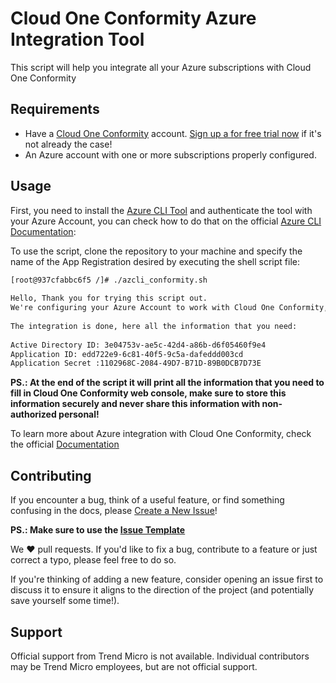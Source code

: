 # Cloud One Conformity Azure Integration Tool
This script will help you integrate all your Azure subscriptions with Cloud One Conformity

## Requirements

* Have a [Cloud One Conformity](https://www.trendmicro.com/en_us/business/products/hybrid-cloud/cloud-one-conformity.html) account. [Sign up a for free trial now](https://www.cloudconformity.com/identity/sign-up.html) if it's not already the case!
* An Azure account with one or more subscriptions properly configured.

## Usage

First, you need to install the [Azure CLI Tool](https://docs.microsoft.com/en-us/cli/azure/install-azure-cli) and authenticate the tool with your Azure Account, you can check how to do that on the official [Azure CLI Documentation](https://docs.microsoft.com/en-us/cli/azure/authenticate-azure-cli): 

To use the script, clone the repository to your machine and specify the name of the App Registration desired by executing the shell script file:


```html
[root@937cfabbc6f5 /]# ./azcli_conformity.sh 
 
Hello, Thank you for trying this script out.
We're configuring your Azure Account to work with Cloud One Conformity, this might take several minutes depending of how many subscriptions you have.
 
The integration is done, here all the information that you need:
 
Active Directory ID: 3e04753v-ae5c-42d4-a86b-d6f05460f9e4
Application ID: edd722e9-6c81-40f5-9c5a-dafeddd003cd
Application Secret :1102968C-2084-49D7-B71D-89B0DCB7D73E
```

 **PS.: At the end of the script it will print all the information that you need to fill in Cloud One Conformity web console, make sure to store this information securely and never share this information with non-authorized personal!**

 To learn more about Azure integration with Cloud One Conformity, check the official [Documentation](https://cloudconformity.atlassian.net/wiki/spaces/HELP/pages/165806211/Adding+an+Active+Directory)

## Contributing

If you encounter a bug, think of a useful feature, or find something confusing
in the docs, please
[Create a New Issue](https://github.com/felipecosta09/conformity-azure-integration-tool/issues/new)!

 **PS.: Make sure to use the [Issue Template](https://github.com/felipecosta09/conformity-azure-integration-tool/tree/master/.github/ISSUE_TEMPLATE)**

We :heart: pull requests. If you'd like to fix a bug, contribute to a feature or
just correct a typo, please feel free to do so.

If you're thinking of adding a new feature, consider opening an issue first to
discuss it to ensure it aligns to the direction of the project (and potentially
save yourself some time!).

## Support

Official support from Trend Micro is not available. Individual contributors may
be Trend Micro employees, but are not official support.
